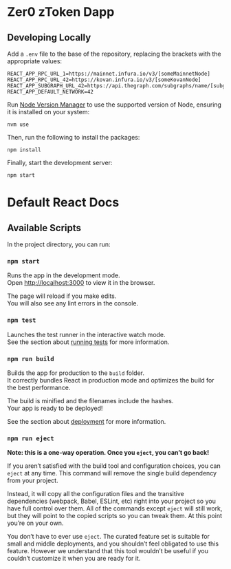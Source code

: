 # Zer0 zToken Dapp

## Developing Locally

Add a `.env` file to the base of the repository, replacing the brackets with the appropriate values:

```
REACT_APP_RPC_URL_1=https://mainnet.infura.io/v3/[someMainnetNode]
REACT_APP_RPC_URL_42=https://kovan.infura.io/v3/[someKovanNode]
REACT_APP_SUBGRAPH_URL_42=https://api.thegraph.com/subgraphs/name/[subgraphLocation]
REACT_APP_DEFAULT_NETWORK=42
```

Run [Node Version Manager](https://github.com/nvm-sh/nvm) to use the supported version of Node, ensuring it is installed on your system:

```
nvm use
```

Then, run the following to install the packages:

```
npm install
```

Finally, start the development server:

```
npm start
```

# Default React Docs

## Available Scripts

In the project directory, you can run:

### `npm start`

Runs the app in the development mode.\
Open [http://localhost:3000](http://localhost:3000) to view it in the browser.

The page will reload if you make edits.\
You will also see any lint errors in the console.

### `npm test`

Launches the test runner in the interactive watch mode.\
See the section about [running tests](https://facebook.github.io/create-react-app/docs/running-tests) for more information.

### `npm run build`

Builds the app for production to the `build` folder.\
It correctly bundles React in production mode and optimizes the build for the best performance.

The build is minified and the filenames include the hashes.\
Your app is ready to be deployed!

See the section about [deployment](https://facebook.github.io/create-react-app/docs/deployment) for more information.

### `npm run eject`

**Note: this is a one-way operation. Once you `eject`, you can’t go back!**

If you aren’t satisfied with the build tool and configuration choices, you can `eject` at any time. This command will remove the single build dependency from your project.

Instead, it will copy all the configuration files and the transitive dependencies (webpack, Babel, ESLint, etc) right into your project so you have full control over them. All of the commands except `eject` will still work, but they will point to the copied scripts so you can tweak them. At this point you’re on your own.

You don’t have to ever use `eject`. The curated feature set is suitable for small and middle deployments, and you shouldn’t feel obligated to use this feature. However we understand that this tool wouldn’t be useful if you couldn’t customize it when you are ready for it.

